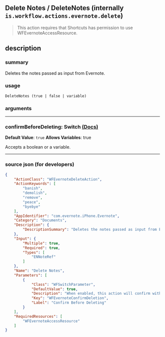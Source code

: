 
## Delete Notes / DeleteNotes (internally `is.workflow.actions.evernote.delete`)

> This action requires that Shortcuts has permission to use WFEvernoteAccessResource.


## description

### summary

Deletes the notes passed as input from Evernote.


### usage
```
DeleteNotes (true | false | variable)
```

### arguments

---

### confirmBeforeDeleting: Switch [(Docs)](https://pfgithub.github.io/shortcutslang/gettingstarted#switch-or-expanding-or-boolean-fields)
**Default Value**: ```
		true
		```
**Allows Variables**: true



Accepts a boolean
or a variable.

---

### source json (for developers)

```json
{
	"ActionClass": "WFEvernoteDeleteAction",
	"ActionKeywords": [
		"banish",
		"demolish",
		"remove",
		"peace",
		"byebye"
	],
	"AppIdentifier": "com.evernote.iPhone.Evernote",
	"Category": "Documents",
	"Description": {
		"DescriptionSummary": "Deletes the notes passed as input from Evernote."
	},
	"Input": {
		"Multiple": true,
		"Required": true,
		"Types": [
			"ENNoteRef"
		]
	},
	"Name": "Delete Notes",
	"Parameters": [
		{
			"Class": "WFSwitchParameter",
			"DefaultValue": true,
			"Description": "When enabled, this action will confirm with you before deleting notes from Evernote. You'll always be asked for confirmation when deleting 10 notes or more at a time.",
			"Key": "WFEvernoteConfirmDeletion",
			"Label": "Confirm Before Deleting"
		}
	],
	"RequiredResources": [
		"WFEvernoteAccessResource"
	]
}
```
